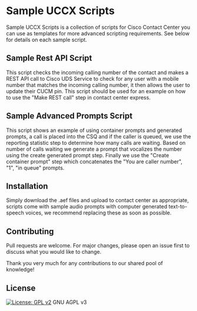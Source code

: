 # Sample UCCX Scripts

Sample UCCX Scripts is a collection of scripts for Cisco Contact Center you can use as templates for more advanced scripting requirements. See below for details on each sample script.


## Sample Rest API Script
This script checks the incoming calling number of the contact and makes a REST API call to Cisco UDS Service to check for any user with a mobile number that matches the incoming calling number, it then allows the user to update their CUCM pin. This script should be used for an example on how to use the "Make REST call" step in contact center express.



## Sample Advanced Prompts Script
This script shows an example of using container prompts and generated prompts, a call is placed into the CSQ and if the caller is queued, we use the reporting statistic step to determine how many calls are waiting. Based on number of calls waiting we generate a prompt that vocalizes the number using the create generated prompt step. Finally we use the "Create container prompt" step which concatenates the "You are caller number", "1", "in queue" prompts. 



## Installation

Simply download the .aef files and upload to contact center as appropriate, scripts come with sample audio prompts with computer generated text-to-speech voices, we recommend replacing these as soon as possible.





## Contributing
Pull requests are welcome. For major changes, please open an issue first to discuss what you would like to change.

Thank you very much for any contributions to our shared pool of knowledge!

## License
[![License: GPL v2](https://img.shields.io/badge/License-GPL%20v2-blue.svg)](https://www.gnu.org/licenses/old-licenses/gpl-2.0.en.html)
GNU AGPL v3
